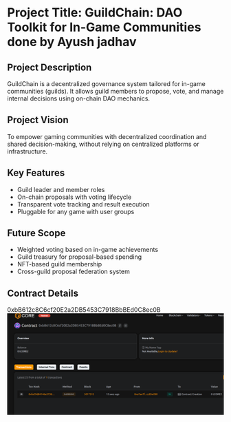 # Project Title: GuildChain: DAO Toolkit for In-Game Communities done by Ayush   jadhav

## Project Description

GuildChain is a decentralized governance system tailored for in-game communities (guilds). It allows guild members to propose, vote, and manage internal decisions using on-chain DAO mechanics.

## Project Vision

To empower gaming communities with decentralized coordination and shared decision-making, without relying on centralized platforms or infrastructure.

## Key Features

- Guild leader and member roles
- On-chain proposals with voting lifecycle
- Transparent vote tracking and result execution
- Pluggable for any game with user groups

## Future Scope

- Weighted voting based on in-game achievements
- Guild treasury for proposal-based spending
- NFT-based guild membership
- Cross-guild proposal federation system

## Contract Details
0xbB612c8C6cf20E2a2DB5453C7918BbBEd0C8ec0B
![alt text](image.png)
